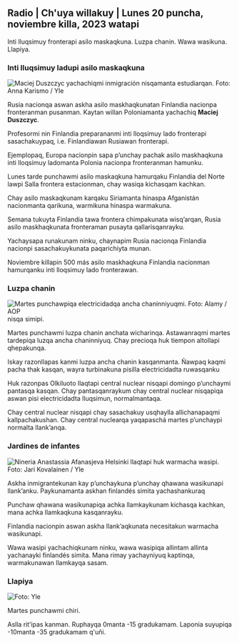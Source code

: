 ## Radio \| Ch'uya willakuy \| Lunes 20 puncha, noviembre killa, 2023 watapi

Inti lluqsimuy fronterapi asilo maskaqkuna. Luzpa chanin. Wawa wasikuna. Llapiya.

### Inti lluqsimuy ladupi asilo maskaqkuna

![Maciej Duszczyc yachachiqmi inmigración nisqamanta estudiarqan. Foto: Anna Karismo / Yle](https://qu.willakuykunapi.q_auto:eco/f_auto/fl_perdida/v1700423531/39-1203119655a67178e33b)

Rusia nacionqa aswan askha asilo maskhaqkunatan Finlandia nacionpa fronteranman pusanman. Kaytan willan Poloniamanta yachachiq **Maciej Duszczyc**.

Profesormi nin Finlandia preparananmi inti lloqsimuy lado fronterapi sasachakuypaq, i.e. Finlandiawan Rusiawan fronterapi.

Ejemplopaq, Europa nacionpin sapa p’unchay pachak asilo maskhaqkuna inti lloqsimuy ladomanta Polonia nacionpa fronteranman hamunku.

Lunes tarde punchawmi asilo maskaqkuna hamurqaku Finlandia del Norte lawpi Salla frontera estacionman, chay wasiqa kichasqam kachkan.

Chay asilo maskaqkunam karqaku Siriamanta hinaspa Afganistán nacionmanta qarikuna, warmikuna hinaspa warmakuna.

Semana tukuyta Finlandia tawa frontera chimpakunata wisq’arqan, Rusia asilo maskhaqkunata fronteraman pusayta qallarisqanrayku.

Yachaysapa runakunam ninku, chaynapim Rusia nacionqa Finlandia nacionpi sasachakuykunata paqarichiyta munan.

Noviembre killapin 500 más asilo maskhaqkuna Finlandia nacionman hamurqanku inti lloqsimuy lado fronterawan.

### Luzpa chanin

![Martes punchawpiqa electricidadqa ancha chaninniyuqmi. Foto: Alamy / AOP](https://qu.images.cdn.yle.fi/imagen/upload/c_crop,h_3375,w_6000,x_0,y_467/ar_1.7777777777777777,c_llenado,g_uyas,h_675,w_1200/dpr_1.0/q_auto:eco/f_auto/fl_perdida/v1691842960/39-106121063c8f48238bcf) nisqa simipi.

Martes punchawmi luzpa chanin anchata wicharinqa. Astawanraqmi martes tardepiqa luzqa ancha chaninniyuq. Chay precioqa huk tiempon altollapi qhepakunqa.

Iskay razonllapas kanmi luzpa ancha chanin kasqanmanta. Ñawpaq kaqmi pacha thak kasqan, wayra turbinakuna pisilla electricidadta ruwasqanku

Huk razonpas Olkiluoto llaqtapi central nuclear nisqapi domingo p’unchaymi pantasqa kasqan. Chay pantasqanraykum chay central nuclear nisqapiqa aswan pisi electricidadta lluqsimun, normalmantaqa.

Chay central nuclear nisqapi chay sasachakuy usqhaylla allichanapaqmi kallpachakushan. Chay central nuclearqa yaqapaschá martes p’unchaypi normalta llank’anqa.

### Jardines de infantes

![Nineria Anastassia Afanasjeva Helsinki llaqtapi huk warmacha wasipi. Foto: Jari Kovalainen / Yle](https://qu.willakuykunapi.q_auto:eco/f_auto/fl_perdida/v1700133967/39-12015336555f596ca4eb)

Askha inmigrantekunan kay p’unchaykuna p’unchay qhawana wasikunapi llank’anku. Paykunamanta askhan finlandés simita yachashankuraq

Punchaw qhawana wasikunapiqa achka llamkaykunam kichasqa kachkan, mana achka llamkaqkuna kasqanrayku.

Finlandia nacionpin aswan askha llank’aqkunata necesitakun warmacha wasikunapi.

Wawa wasipi yachachiqkunam ninku, wawa wasipiqa allintam allinta yachanayki finlandés simita. Mana rimay yachayniyuq kaptinqa, warmakunawan llamkayqa sasam.

### Llapiya

![ Foto: Yle](https://qu.images.cdn.yle.fi/imagen/upload/c_crop,h_1080,w_1919,x_0,y_0/ar_1.77777777777777777,c_llenado,g_uyas,h_675,w_1200/dpr_1.0/q_auto:eco/f_auto/fl_perdida/v1700492173/39-1203681655b7364e6c83)

Martes punchawmi chiri.

Aslla rit’ipas kanman. Ruphayqa 0manta -15 gradukamam. Laponia suyupiqa -10manta -35 gradukamam q'uñi.